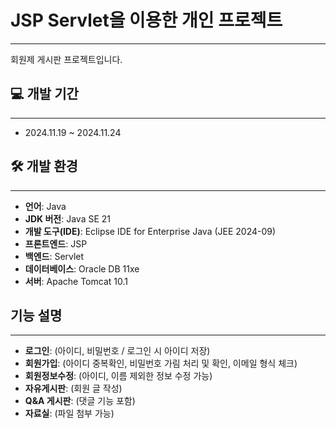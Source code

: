 # JSP Servlet을 이용한 개인 프로젝트
---
회원제 게시판 프로젝트입니다.  


## 💻 개발 기간
---
- 2024.11.19 ~ 2024.11.24


## 🛠 개발 환경
---
- **언어**: Java
- **JDK 버전**: Java SE 21  
- **개발 도구(IDE)**: Eclipse IDE for Enterprise Java (JEE 2024-09)  
- **프론트엔드**: JSP
- **백엔드**: Servlet  
- **데이터베이스**: Oracle DB 11xe  
- **서버**: Apache Tomcat 10.1  


## 기능 설명
---
- **로그인**: (아이디, 비밀번호 / 로그인 시 아이디 저장)  
- **회원가입**: (아이디 중복확인, 비밀번호 가림 처리 및 확인, 이메일 형식 체크)
- **회원정보수정**: (아이디, 이름 제외한 정보 수정 가능)
- **자유게시판**: (회원 글 작성)
- **Q&A 게시판**: (댓글 기능 포함)
- **자료실**: (파일 첨부 가능) 
